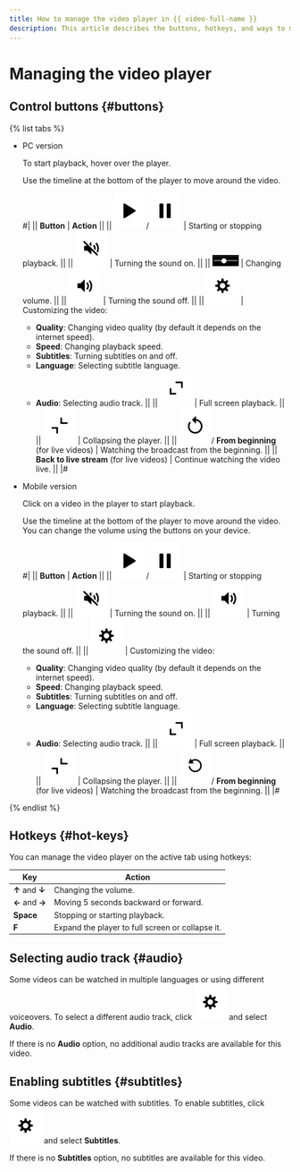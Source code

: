 ```yaml
---
title: How to manage the video player in {{ video-full-name }}
description: This article describes the buttons, hotkeys, and ways to manage the video player in {{ video-full-name }}.
---
```


# Managing the video player

## Control buttons {#buttons}

{% list tabs %}

- PC version

   To start playback, hover over the player.

   Use the timeline at the bottom of the player to move around the video.

   #|
   || **Button** | **Action** ||
   || ![image](../../_assets/video/player-control/play.svg)/![image](../../_assets/video/player-control/pause.svg) | Starting or stopping playback. ||
   || ![image](../../_assets/video/player-control/mute.svg) | Turning the sound on. ||
   || ![image](../../_assets/video/player-control/change-volume.png) | Changing volume. ||
   || ![image](../../_assets/video/player-control/volume.svg) | Turning the sound off. ||
   || ![image](../../_assets/video/player-control/settings.svg) | Customizing the video:
   * **Quality**: Changing video quality (by default it depends on the internet speed).
   * **Speed**: Changing playback speed.
   * **Subtitles**: Turning subtitles on and off.
   * **Language**: Selecting subtitle language.
   * **Audio**: Selecting audio track. ||
   || ![image](../../_assets/video/player-control/expand.svg) | Full screen playback. ||
   || ![image](../../_assets/video/player-control/collapse.svg) | Collapsing the player. ||
   || ![image](../../_assets/video/player-control/replay.svg)/ **From beginning** (for live videos) | Watching the broadcast from the beginning. ||
   || **Back to live stream** (for live videos) | Continue watching the video live. ||
   |#

- Mobile version

   Click on a video in the player to start playback.

   Use the timeline at the bottom of the player to move around the video. You can change the volume using the buttons on your device.

   #|
   || **Button** | **Action** ||
   || ![image](../../_assets/video/player-control/play.svg)/![image](../../_assets/video/player-control/pause.svg) | Starting or stopping playback. ||
   || ![image](../../_assets/video/player-control/mute.svg) | Turning the sound on. ||
   || ![image](../../_assets/video/player-control/volume.svg) | Turning the sound off. ||
   || ![image](../../_assets/video/player-control/settings.svg) | Customizing the video:
   * **Quality**: Changing video quality (by default it depends on the internet speed).
   * **Speed**: Changing playback speed.
   * **Subtitles**: Turning subtitles on and off.
   * **Language**: Selecting subtitle language.
   * **Audio**: Selecting audio track. ||
   || ![image](../../_assets/video/player-control/expand.svg) | Full screen playback. ||
   || ![image](../../_assets/video/player-control/collapse.svg) | Collapsing the player. ||
   || ![image](../../_assets/video/player-control/replay-mobile.svg)/ **From beginning** (for live videos) | Watching the broadcast from the beginning. ||
   |#

{% endlist %}


## Hotkeys {#hot-keys}

You can manage the video player on the active tab using hotkeys:

| Key | Action |
------------- | -------------
| **↑** and **↓** | Changing the volume. |
| **←** and **→** | Moving 5 seconds backward or forward. |
| **Space** | Stopping or starting playback. |
| **F** | Expand the player to full screen or collapse it. |

## Selecting audio track {#audio}

Some videos can be watched in multiple languages or using different voiceovers. To select a different audio track, click ![image](../../_assets/video/player-control/settings.svg) and select **Audio**.

If there is no **Audio** option, no additional audio tracks are available for this video.


## Enabling subtitles {#subtitles}

Some videos can be watched with subtitles. To enable subtitles, click ![image](../../_assets/video/player-control/settings.svg) and select **Subtitles**.

If there is no **Subtitles** option, no subtitles are available for this video.


